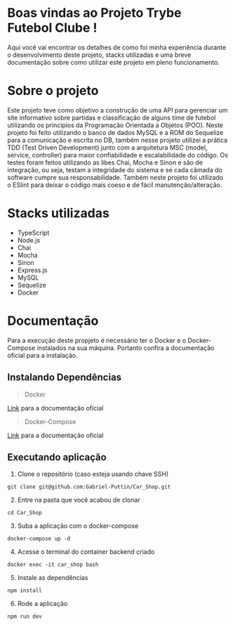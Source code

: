 # Boas vindas ao Projeto Trybe Futebol Clube !

Aqui você vai encontrar os detalhes de como foi minha experiência durante o desenvolvimento deste projeto, stacks utilizadas e uma breve documentação sobre como utilizar este projeto em pleno funcionamento.

# Sobre o projeto

Este projeto teve como objetivo a construção de uma API para gerenciar um site informativo sobre partidas e classificação de alguns time de futebol utilizando os principios da Programação Orientada a Objetos (POO). Neste projeto foi feito utilizando o banco de dados MySQL e a ROM do Sequelize para a comunicação e escrita no DB, também nesse projeto utilizei a prática TDD (Test Driven Development) junto com a arquitetura MSC (model, service, controller) para maior confiabilidade e escalabilidade do código. Os testes foram feitos utilizando as libes Chai, Mocha e Sinon e são de integração, ou seja, testam a integridade do sistema e se cada câmada do software cumpre sua responsabilidade. Também neste projeto foi utilizado o ESlint para deixar o código mais coeso e de fácil manutenção/alteração.

# Stacks utilizadas

* TypeScript
* Node.js
* Chai
* Mocha
* Sinon
* Express.js
* MySQL
* Sequelize
* Docker

# Documentação

Para a execução deste propjeto é necessário ter o Docker e o Docker-Compose instalados na sua máquina. Portanto confira a documentação oficial para a instalação.

## Instalando Dependências

> Docker

[Link](https://docs.docker.com/engine/install/) para a documentação oficial

> Docker-Compose

[Link](https://docs.docker.com/compose/install/#install-compose) para a documentação oficial

## Executando aplicação

1. Clone o repositório (caso esteja usando chave SSH)
```
git clone git@github.com:Gabriel-Puttin/Car_Shop.git
```
2. Entre na pasta que você acabou de clonar
```
cd Car_Shop
```
3. Suba a aplicação com o docker-compose
```
docker-compose up -d
```
4. Acesse o terminal do container backend criado
```
docker exec -it car_shop bash
```
5. Instale as dependências
```
npm install
```
6. Rode a aplicação
```
npm run dev
```
